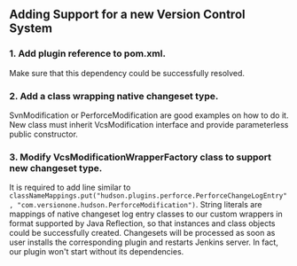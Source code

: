 ## Adding Support for a new Version Control System

### 1. Add plugin reference to pom.xml. 

Make sure that this dependency could be successfully resolved.

### 2. Add a class wrapping native changeset type.

SvnModification	or PerforceModification are good examples on how to do it. New class must inherit VcsModification interface and provide parameterless public constructor.

### 3. Modify VcsModificationWrapperFactory class to support new changeset type.

It is required to add line similar to `classNameMappings.put("hudson.plugins.perforce.PerforceChangeLogEntry", "com.versionone.hudson.PerforceModification")`. String literals are mappings of native changeset log entry classes to our custom wrappers in format supported by Java Reflection, so that instances and class objects could be successfully created. Changesets will be processed as soon as user installs the corresponding plugin and restarts Jenkins server. In fact, our plugin won't start without its dependencies.
